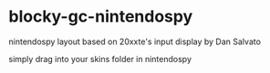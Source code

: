 # blocky-gc-nintendospy
nintendospy layout based on 20xxte's input display by Dan Salvato

simply drag into your skins folder in nintendospy
